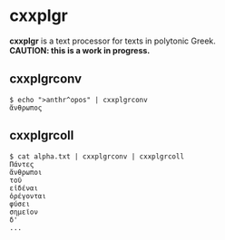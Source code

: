 # cxxplgr
**cxxplgr** is a text processor for texts in polytonic Greek.\
**CAUTION: this is a work in progress.**

## cxxplgrconv
```
$ echo ">anthr^opos" | cxxplgrconv
ἄνθρωπος
```

## cxxplgrcoll
```
$ cat alpha.txt | cxxplgrconv | cxxplgrcoll
Πάντες
ἄνθρωποι
τοῦ
εἰδέναι
ὀρέγονται
φύσει
σημεῖον
δ'
...
```
